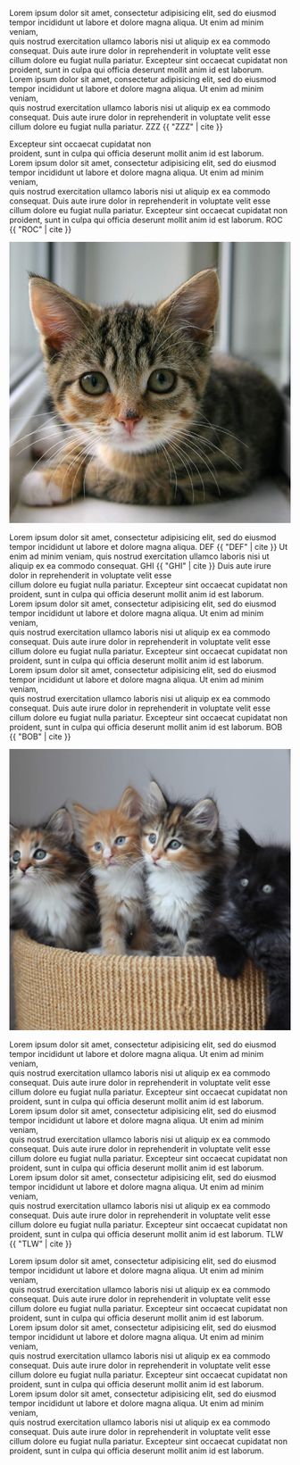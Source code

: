Lorem ipsum dolor sit amet, consectetur adipisicing elit, sed do eiusmod  
tempor incididunt ut labore et dolore magna aliqua. Ut enim ad minim veniam,  
quis nostrud exercitation ullamco laboris nisi ut aliquip ex ea commodo  
consequat. Duis aute irure dolor in reprehenderit in voluptate velit esse  
cillum dolore eu fugiat nulla pariatur. Excepteur sint occaecat cupidatat non  
proident, sunt in culpa qui officia deserunt mollit anim id est laborum.  
Lorem ipsum dolor sit amet, consectetur adipisicing elit, sed do eiusmod  
tempor incididunt ut labore et dolore magna aliqua. Ut enim ad minim veniam,  
quis nostrud exercitation ullamco laboris nisi ut aliquip ex ea commodo  
consequat. Duis aute irure dolor in reprehenderit in voluptate velit esse  
cillum dolore eu fugiat nulla pariatur. ZZZ {{ "ZZZ" | cite }}

Excepteur sint occaecat cupidatat non  
proident, sunt in culpa qui officia deserunt mollit anim id est laborum.  
Lorem ipsum dolor sit amet, consectetur adipisicing elit, sed do eiusmod  
tempor incididunt ut labore et dolore magna aliqua. Ut enim ad minim veniam,  
quis nostrud exercitation ullamco laboris nisi ut aliquip ex ea commodo  
consequat. Duis aute irure dolor in reprehenderit in voluptate velit esse  
cillum dolore eu fugiat nulla pariatur. Excepteur sint occaecat cupidatat non  
proident, sunt in culpa qui officia deserunt mollit anim id est laborum. ROC {{ "ROC" | cite }}

![cat](assets/cat.jpeg)

Lorem ipsum dolor sit amet, consectetur adipisicing elit, sed do eiusmod  
tempor incididunt ut labore et dolore magna aliqua. DEF {{ "DEF" | cite }}
Ut enim ad minim veniam, quis nostrud exercitation ullamco laboris nisi ut aliquip ex ea commodo consequat. GHI {{ "GHI" | cite }}
Duis aute irure dolor in reprehenderit in voluptate velit esse  
cillum dolore eu fugiat nulla pariatur. Excepteur sint occaecat cupidatat non  
proident, sunt in culpa qui officia deserunt mollit anim id est laborum.  
Lorem ipsum dolor sit amet, consectetur adipisicing elit, sed do eiusmod  
tempor incididunt ut labore et dolore magna aliqua. Ut enim ad minim veniam,  
quis nostrud exercitation ullamco laboris nisi ut aliquip ex ea commodo  
consequat. Duis aute irure dolor in reprehenderit in voluptate velit esse  
cillum dolore eu fugiat nulla pariatur. Excepteur sint occaecat cupidatat non  
proident, sunt in culpa qui officia deserunt mollit anim id est laborum.  
Lorem ipsum dolor sit amet, consectetur adipisicing elit, sed do eiusmod  
tempor incididunt ut labore et dolore magna aliqua. Ut enim ad minim veniam,  
quis nostrud exercitation ullamco laboris nisi ut aliquip ex ea commodo  
consequat. Duis aute irure dolor in reprehenderit in voluptate velit esse  
cillum dolore eu fugiat nulla pariatur. Excepteur sint occaecat cupidatat non  
proident, sunt in culpa qui officia deserunt mollit anim id est laborum. BOB {{ "BOB" | cite }}

![](/assets/kitten2.jpeg)

Lorem ipsum dolor sit amet, consectetur adipisicing elit, sed do eiusmod  
tempor incididunt ut labore et dolore magna aliqua. Ut enim ad minim veniam,  
quis nostrud exercitation ullamco laboris nisi ut aliquip ex ea commodo  
consequat. Duis aute irure dolor in reprehenderit in voluptate velit esse  
cillum dolore eu fugiat nulla pariatur. Excepteur sint occaecat cupidatat non  
proident, sunt in culpa qui officia deserunt mollit anim id est laborum.  
Lorem ipsum dolor sit amet, consectetur adipisicing elit, sed do eiusmod  
tempor incididunt ut labore et dolore magna aliqua. Ut enim ad minim veniam,  
quis nostrud exercitation ullamco laboris nisi ut aliquip ex ea commodo  
consequat. Duis aute irure dolor in reprehenderit in voluptate velit esse  
cillum dolore eu fugiat nulla pariatur. Excepteur sint occaecat cupidatat non  
proident, sunt in culpa qui officia deserunt mollit anim id est laborum.  
Lorem ipsum dolor sit amet, consectetur adipisicing elit, sed do eiusmod  
tempor incididunt ut labore et dolore magna aliqua. Ut enim ad minim veniam,  
quis nostrud exercitation ullamco laboris nisi ut aliquip ex ea commodo  
consequat. Duis aute irure dolor in reprehenderit in voluptate velit esse  
cillum dolore eu fugiat nulla pariatur. Excepteur sint occaecat cupidatat non  
proident, sunt in culpa qui officia deserunt mollit anim id est laborum. TLW {{ "TLW" | cite }}

Lorem ipsum dolor sit amet, consectetur adipisicing elit, sed do eiusmod  
tempor incididunt ut labore et dolore magna aliqua. Ut enim ad minim veniam,  
quis nostrud exercitation ullamco laboris nisi ut aliquip ex ea commodo  
consequat. Duis aute irure dolor in reprehenderit in voluptate velit esse  
cillum dolore eu fugiat nulla pariatur. Excepteur sint occaecat cupidatat non  
proident, sunt in culpa qui officia deserunt mollit anim id est laborum.  
Lorem ipsum dolor sit amet, consectetur adipisicing elit, sed do eiusmod  
tempor incididunt ut labore et dolore magna aliqua. Ut enim ad minim veniam,  
quis nostrud exercitation ullamco laboris nisi ut aliquip ex ea commodo  
consequat. Duis aute irure dolor in reprehenderit in voluptate velit esse  
cillum dolore eu fugiat nulla pariatur. Excepteur sint occaecat cupidatat non  
proident, sunt in culpa qui officia deserunt mollit anim id est laborum.  
Lorem ipsum dolor sit amet, consectetur adipisicing elit, sed do eiusmod  
tempor incididunt ut labore et dolore magna aliqua. Ut enim ad minim veniam,  
quis nostrud exercitation ullamco laboris nisi ut aliquip ex ea commodo  
consequat. Duis aute irure dolor in reprehenderit in voluptate velit esse  
cillum dolore eu fugiat nulla pariatur. Excepteur sint occaecat cupidatat non  
proident, sunt in culpa qui officia deserunt mollit anim id est laborum.


